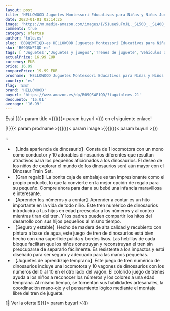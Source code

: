 ```yaml
---
layout: post
title: 'HELLOWOOD Juguetes Montessori Educativos para Niñas y Niños Juego de Tren de Números de Dinosaurio de Madera con Colorido Tren Numérico del 0 al 10 Regalo para Bebés  Niños y Niñas de 2 3 4 Años'
date: 2023-01-01 02:14:25
image: 'https://m.media-amazon.com/images/I/51uee9uFmJL._SL500_._SL400_.jpg'
comments: true
category: ofertas
author: 'tole.es'
slug: 'B09QSWF1QD-es HELLOWOOD Juguetes Montessori Educativos para Niñas y...'
sku: 'B09QSWF1QD-es'
tags: [ 'Juguetes','Juguetes y juegos','Trenes de juguete','Vehículos de juguete para niños','bebés','hellowood','🇪🇸', ]
actualPrice: 16.99 EUR
currency: EUR
price: 16.99
comparePrice: 19.99 EUR
prodname: 'HELLOWOOD Juguetes Montessori Educativos para Niñas y Niños Juego de Tren de Números de Dinosaurio de Madera con Colorido Tren Numérico del 0 al 10 Regalo para Bebés  Niños y Niñas de 2 3 4 Años'
country: 'es'
flag: '🇪🇸'
brand: 'HELLOWOOD'
buyurl: 'https://www.amazon.es/dp/B09QSWF1QD/?tag=tolees-21'
descuento: '15.01'
average: '16.99'
---
```


Está [{{< param title >}}]({{< param buyurl >}}) en el siguiente enlace!

[![{{< param prodname >}}]({{< param image >}})]({{< param buyurl >}})

ℹ️:

- 【Linda apariencia de dinosaurio】Consta de 1 locomotora con un mono como conductor y 10 adorables dinosaurios diferentes que resultan atractivos para los pequeños aficionados a los dinosaurios. El deseo de los niños de explorar el mundo de los dinosaurios será aún mayor con el Dinosaur Train Set.
- 【Gran regalo】La bonita caja de embalaje es tan impresionante como el propio producto, lo que la convierte en la mejor opción de regalo para su pequeño. Compre ahora para dar a su bebé una infancia maravillosa e interesante.
- 【Aprender los números y a contar】Aprender a contar es un hito importante en la vida de todo niño. Este tren numérico de dinosaurios introducirá a tus hijos en edad preescolar a los números y al conteo mientras tiran del tren. Y los padres pueden compartir los hitos del desarrollo con sus hijos pequeños al mismo tiempo.
- 【Seguro y estable】Hecho de madera de alta calidad y recubierto con pintura a base de agua, este juego de tren de dinosaurios está bien hecho con una superficie pulida y bordes lisos. Las hebillas de cada bloque facilitan que los niños construyan y reconstruyan el tren sin preocuparse de separarlo fácilmente. Es resistente a los impactos y está diseñado para ser seguro y adecuado para las manos pequeñas.
- 【Juguetes de aprendizaje temprano】Este juego de tren numérico de dinosaurios incluye una locomotora y 10 vagones de dinosaurios con los números del 0 al 10 en el otro lado del vagón. El colorido juego de trenes ayuda a los niños a reconocer los números y los colores a una edad temprana. Al mismo tiempo, se fomentan sus habilidades artesanales, la coordinación mano-ojo y el pensamiento lógico mediante el montaje libre del tren de juguete.

[🛒 Ver la oferta!!]({{< param buyurl >}})
